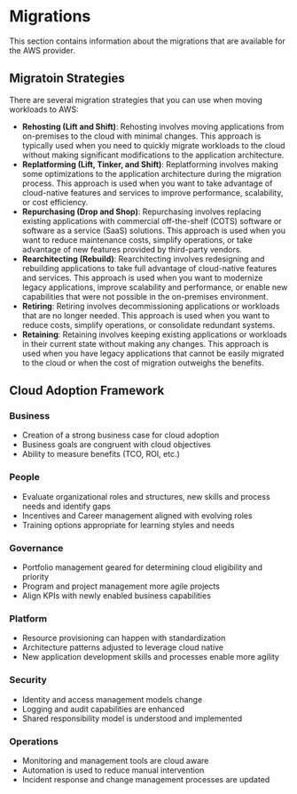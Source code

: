 # Migrations

This section contains information about the migrations that are available for the AWS provider.

## Migratoin Strategies

There are several migration strategies that you can use when moving workloads to AWS:

- **Rehosting (Lift and Shift)**: Rehosting involves moving applications from on-premises to the cloud with minimal changes. This approach is typically used when you need to quickly migrate workloads to the cloud without making significant modifications to the application architecture.
- **Replatforming (Lift, Tinker, and Shift)**: Replatforming involves making some optimizations to the application architecture during the migration process. This approach is used when you want to take advantage of cloud-native features and services to improve performance, scalability, or cost efficiency.
- **Repurchasing (Drop and Shop)**: Repurchasing involves replacing existing applications with commercial off-the-shelf (COTS) software or software as a service (SaaS) solutions. This approach is used when you want to reduce maintenance costs, simplify operations, or take advantage of new features provided by third-party vendors.
- **Rearchitecting (Rebuild)**: Rearchitecting involves redesigning and rebuilding applications to take full advantage of cloud-native features and services. This approach is used when you want to modernize legacy applications, improve scalability and performance, or enable new capabilities that were not possible in the on-premises environment.
- **Retiring**: Retiring involves decommissioning applications or workloads that are no longer needed. This approach is used when you want to reduce costs, simplify operations, or consolidate redundant systems.
- **Retaining**: Retaining involves keeping existing applications or workloads in their current state without making any changes. This approach is used when you have legacy applications that cannot be easily migrated to the cloud or when the cost of migration outweighs the benefits.

## Cloud Adoption Framework

### Business

 - Creation of a strong business case for cloud adoption
 - Business goals are congruent with cloud objectives
 - Ability to measure benefits (TCO, ROI, etc.)

### People

 - Evaluate organizational roles and structures, new skills and process needs and identify gaps
 - Incentives and Career management aligned with evolving roles
 - Training options appropriate for learning styles and needs

### Governance

 - Portfolio management geared for determining cloud eligibility and priority
 - Program and project management more agile projects
 - Align KPIs with newly enabled business capabilities

### Platform

 - Resource provisioning can happen with standardization
 - Architecture patterns adjusted to leverage cloud native
 - New application development skills and processes enable more agility

### Security

 - Identity and access management models change
 - Logging and audit capabilities are enhanced
 - Shared responsibility model is understood and implemented

### Operations

 - Monitoring and management tools are cloud aware
 - Automation is used to reduce manual intervention
 - Incident response and change management processes are updated
